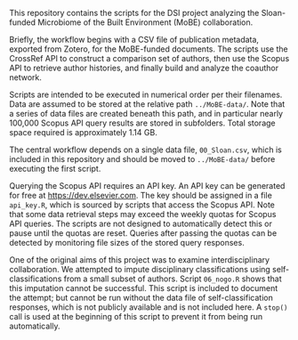 This repository contains the scripts for the DSI project analyzing the Sloan-funded Microbiome of the Built Environment (MoBE) collaboration.  

Briefly, the workflow begins with a CSV file of publication metadata, exported from Zotero, for the MoBE-funded documents.  The scripts use the CrossRef API to construct a comparison set of authors, then use the Scopus API to retrieve author histories, and finally build and analyze the coauthor network.  

Scripts are intended to be executed in numerical order per their filenames.  Data are assumed to be stored at the relative path `../MoBE-data/`.   Note that a series of data files are created beneath this path, and in particular nearly 100,000 Scopus API query results are stored in subfolders.  Total storage space required is approximately 1.14 GB.  

The central workflow depends on a single data file, `00_Sloan.csv`, which is included in this repository and should be moved to `../MoBE-data/` before executing the first script.  

Querying the Scopus API requires an API key.  An API key can be generated for free at <https://dev.elsevier.com>.  The key should be assigned in a file `api_key.R`, which is sourced by scripts that access the Scopus API.  Note that some data retrieval steps may exceed the weekly quotas for Scopus API queries.  The scripts are not designed to automatically detect this or pause until the quotas are reset.  Queries after passing the quotas can be detected by monitoring file sizes of the stored query responses.  

One of the original aims of this project was to examine interdisciplinary collaboration.  We attempted to impute disciplinary classifications using self-classifications from a small subset of authors.  Script `06_nogo.R` shows that this imputation cannot be successful.  This script is included to document the attempt; but cannot be run without the data file of self-classification responses, which is not publicly available and is not included here.  A `stop()` call is used at the beginning of this script to prevent it from being run automatically.  

